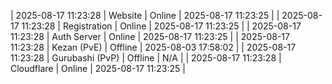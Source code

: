 | 2025-08-17 11:23:28 | Website | Online | 2025-08-17 11:23:25 |
| 2025-08-17 11:23:28 | Registration | Online | 2025-08-17 11:23:25 |
| 2025-08-17 11:23:28 | Auth Server | Online | 2025-08-17 11:23:25 |
| 2025-08-17 11:23:28 | Kezan (PvE) | Offline | 2025-08-03 17:58:02 |
| 2025-08-17 11:23:28 | Gurubashi (PvP) | Offline | N/A |
| 2025-08-17 11:23:28 | Cloudflare | Online | 2025-08-17 11:23:25 |
